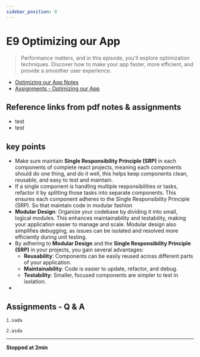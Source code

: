 ```yaml
---
sidebar_position: 9
---
```


# E9 Optimizing our App

> Performance matters, and in this episode, you'll explore optimization techniques. Discover how to make your app faster, more efficient, and provide a smoother user experience.

- [Optimizing our App Notes](https://github.com/pravn27/reactjs-tech-doc/blob/master/docs/reactjs-course-tutorials/namaste-reactjs-course/readerDoc/E9-Optimizing-our-App/E9-optimizing-our-app.pdf)
- [Assignments - Optimizing our App](https://github.com/pravn27/reactjs-tech-doc/blob/master/docs/reactjs-course-tutorials/namaste-reactjs-course/readerDoc/E9-Optimizing-our-App/Assignments-OptimizingOurApp.pdf)

## Reference links from pdf notes & assignments

- test
- test

## key points

- Make sure maintain **Single Responsibility Principle (SRP)** in each components of complete react projects, meaning each components should do one thing, and do it well, this helps keep components clean, reusable, and easy to test and maintain.
- If a single component is handling multiple responsibilities or tasks, refactor it by splitting those tasks into separate components. This ensures each component adheres to the Single Responsibility Principle (SRP). So that maintain code in modular fashion
- **Modular Design**: Organize your codebase by dividing it into small, logical modules. This enhances maintainability and testability, making your application easier to manage and scale. Modular design also simplifies debugging, as issues can be isolated and resolved more efficiently during unit testing.
- By adhering to **Modular Design** and the **Single Responsibility Principle (SRP)** in your projects, you gain several advantages:
  - **Reusability**: Components can be easily reused across different parts of your application.
  - **Maintainability**: Code is easier to update, refactor, and debug.
  - **Testability**: Smaller, focused components are simpler to test in isolation.
-

## Assignments - Q & A

    1.sada

    2.asda

---

**Stopped at 2min**
